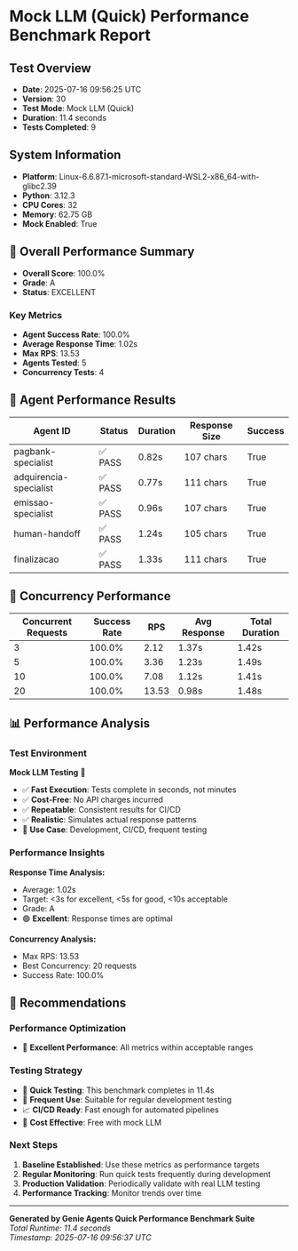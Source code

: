 # Mock LLM (Quick) Performance Benchmark Report

## Test Overview

- **Date**: 2025-07-16 09:56:25 UTC
- **Version**: 30
- **Test Mode**: Mock LLM (Quick)
- **Duration**: 11.4 seconds
- **Tests Completed**: 9

## System Information

- **Platform**: Linux-6.6.87.1-microsoft-standard-WSL2-x86_64-with-glibc2.39
- **Python**: 3.12.3
- **CPU Cores**: 32
- **Memory**: 62.75 GB
- **Mock Enabled**: True

## 🎯 Overall Performance Summary

- **Overall Score**: 100.0%
- **Grade**: A
- **Status**: EXCELLENT

### Key Metrics
- **Agent Success Rate**: 100.0%
- **Average Response Time**: 1.02s
- **Max RPS**: 13.53
- **Agents Tested**: 5
- **Concurrency Tests**: 4

## 🧪 Agent Performance Results

| Agent ID | Status | Duration | Response Size | Success |
|----------|--------|----------|---------------|---------|
| pagbank-specialist | ✅ PASS | 0.82s | 107 chars | True |
| adquirencia-specialist | ✅ PASS | 0.77s | 111 chars | True |
| emissao-specialist | ✅ PASS | 0.96s | 107 chars | True |
| human-handoff | ✅ PASS | 1.24s | 105 chars | True |
| finalizacao | ✅ PASS | 1.33s | 111 chars | True |

## 🏁 Concurrency Performance

| Concurrent Requests | Success Rate | RPS | Avg Response | Total Duration |
|-------------------|--------------|-----|-------------|----------------|
| 3 | 100.0% | 2.12 | 1.37s | 1.42s |
| 5 | 100.0% | 3.36 | 1.23s | 1.49s |
| 10 | 100.0% | 7.08 | 1.12s | 1.41s |
| 20 | 100.0% | 13.53 | 0.98s | 1.48s |

## 📊 Performance Analysis

### Test Environment

**Mock LLM Testing** 🤖
- ✅ **Fast Execution**: Tests complete in seconds, not minutes
- ✅ **Cost-Free**: No API charges incurred
- ✅ **Repeatable**: Consistent results for CI/CD
- ✅ **Realistic**: Simulates actual response patterns
- 🎯 **Use Case**: Development, CI/CD, frequent testing

### Performance Insights

**Response Time Analysis:**
- Average: 1.02s
- Target: <3s for excellent, <5s for good, <10s acceptable
- Grade: A
- 🟢 **Excellent**: Response times are optimal

**Concurrency Analysis:**
- Max RPS: 13.53
- Best Concurrency: 20 requests
- Success Rate: 100.0%

## 🎯 Recommendations

### Performance Optimization
- 🎉 **Excellent Performance**: All metrics within acceptable ranges

### Testing Strategy
- 🚀 **Quick Testing**: This benchmark completes in 11.4s
- 🔄 **Frequent Use**: Suitable for regular development testing
- 📈 **CI/CD Ready**: Fast enough for automated pipelines
- 🎯 **Cost Effective**: Free with mock LLM

### Next Steps
1. **Baseline Established**: Use these metrics as performance targets
2. **Regular Monitoring**: Run quick tests frequently during development
3. **Production Validation**: Periodically validate with real LLM testing
4. **Performance Tracking**: Monitor trends over time

---

**Generated by Genie Agents Quick Performance Benchmark Suite**  
*Total Runtime: 11.4 seconds*  
*Timestamp: 2025-07-16 09:56:37 UTC*
